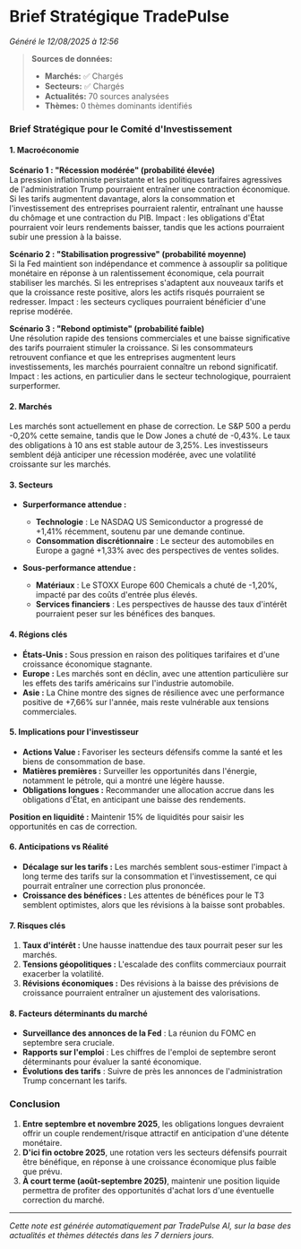 # Brief Stratégique TradePulse

*Généré le 12/08/2025 à 12:56*

> **Sources de données:**
> - **Marchés:** ✅ Chargés
> - **Secteurs:** ✅ Chargés
> - **Actualités:** 70 sources analysées
> - **Thèmes:** 0 thèmes dominants identifiés

### Brief Stratégique pour le Comité d'Investissement

#### 1. Macroéconomie

**Scénario 1 : "Récession modérée" (probabilité élevée)**  
La pression inflationniste persistante et les politiques tarifaires agressives de l'administration Trump pourraient entraîner une contraction économique. Si les tarifs augmentent davantage, alors la consommation et l'investissement des entreprises pourraient ralentir, entraînant une hausse du chômage et une contraction du PIB. Impact : les obligations d'État pourraient voir leurs rendements baisser, tandis que les actions pourraient subir une pression à la baisse.

**Scénario 2 : "Stabilisation progressive" (probabilité moyenne)**  
Si la Fed maintient son indépendance et commence à assouplir sa politique monétaire en réponse à un ralentissement économique, cela pourrait stabiliser les marchés. Si les entreprises s'adaptent aux nouveaux tarifs et que la croissance reste positive, alors les actifs risqués pourraient se redresser. Impact : les secteurs cycliques pourraient bénéficier d'une reprise modérée.

**Scénario 3 : "Rebond optimiste" (probabilité faible)**  
Une résolution rapide des tensions commerciales et une baisse significative des tarifs pourraient stimuler la croissance. Si les consommateurs retrouvent confiance et que les entreprises augmentent leurs investissements, les marchés pourraient connaître un rebond significatif. Impact : les actions, en particulier dans le secteur technologique, pourraient surperformer.

#### 2. Marchés

Les marchés sont actuellement en phase de correction. Le S&P 500 a perdu -0,20% cette semaine, tandis que le Dow Jones a chuté de -0,43%. Le taux des obligations à 10 ans est stable autour de 3,25%. Les investisseurs semblent déjà anticiper une récession modérée, avec une volatilité croissante sur les marchés.

#### 3. Secteurs

- **Surperformance attendue :**  
  - **Technologie** : Le NASDAQ US Semiconductor a progressé de +1,41% récemment, soutenu par une demande continue.
  - **Consommation discrétionnaire** : Le secteur des automobiles en Europe a gagné +1,33% avec des perspectives de ventes solides.

- **Sous-performance attendue :**  
  - **Matériaux** : Le STOXX Europe 600 Chemicals a chuté de -1,20%, impacté par des coûts d'entrée plus élevés.
  - **Services financiers** : Les perspectives de hausse des taux d'intérêt pourraient peser sur les bénéfices des banques.

#### 4. Régions clés

- **États-Unis :** Sous pression en raison des politiques tarifaires et d'une croissance économique stagnante.
- **Europe :** Les marchés sont en déclin, avec une attention particulière sur les effets des tarifs américains sur l'industrie automobile.
- **Asie :** La Chine montre des signes de résilience avec une performance positive de +7,66% sur l'année, mais reste vulnérable aux tensions commerciales.

#### 5. Implications pour l'investisseur

- **Actions Value :** Favoriser les secteurs défensifs comme la santé et les biens de consommation de base.
- **Matières premières :** Surveiller les opportunités dans l'énergie, notamment le pétrole, qui a montré une légère hausse.
- **Obligations longues :** Recommander une allocation accrue dans les obligations d'État, en anticipant une baisse des rendements.

**Position en liquidité :** Maintenir 15% de liquidités pour saisir les opportunités en cas de correction.

#### 6. Anticipations vs Réalité

- **Décalage sur les tarifs :** Les marchés semblent sous-estimer l'impact à long terme des tarifs sur la consommation et l'investissement, ce qui pourrait entraîner une correction plus prononcée.
- **Croissance des bénéfices :** Les attentes de bénéfices pour le T3 semblent optimistes, alors que les révisions à la baisse sont probables.

#### 7. Risques clés

1. **Taux d'intérêt :** Une hausse inattendue des taux pourrait peser sur les marchés.
2. **Tensions géopolitiques :** L'escalade des conflits commerciaux pourrait exacerber la volatilité.
3. **Révisions économiques :** Des révisions à la baisse des prévisions de croissance pourraient entraîner un ajustement des valorisations.

#### 8. Facteurs déterminants du marché

- **Surveillance des annonces de la Fed** : La réunion du FOMC en septembre sera cruciale.
- **Rapports sur l'emploi** : Les chiffres de l'emploi de septembre seront déterminants pour évaluer la santé économique.
- **Évolutions des tarifs** : Suivre de près les annonces de l'administration Trump concernant les tarifs.

### Conclusion

1. **Entre septembre et novembre 2025**, les obligations longues devraient offrir un couple rendement/risque attractif en anticipation d'une détente monétaire.
2. **D'ici fin octobre 2025**, une rotation vers les secteurs défensifs pourrait être bénéfique, en réponse à une croissance économique plus faible que prévu.
3. **À court terme (août-septembre 2025)**, maintenir une position liquide permettra de profiter des opportunités d'achat lors d'une éventuelle correction du marché.

---

*Cette note est générée automatiquement par TradePulse AI, sur la base des actualités et thèmes détectés dans les 7 derniers jours.*
